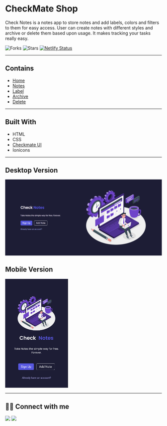 # CheckMate Shop

Check Notes is a notes app to store notes and add labels, colors and filters to them for easy access. User can create notes with different styles and archive or delete them based upon usage. It makes tracking your tasks really easy.

![Forks](https://img.shields.io/github/forks/AtulPant2704/CheckMate-Note-Screens)
![Stars](https://img.shields.io/github/stars/AtulPant2704/CheckMate-Note-Screens)
[![Netlify Status](https://api.netlify.com/api/v1/badges/4e609252-5780-4434-97a1-dfa72abb19eb/deploy-status)](https://app.netlify.com/sites/checkmate-note/deploys)

---

## Contains

- [Home](https://checkmate-note.netlify.app/index.html)
- [Notes](https://checkmate-note.netlify.app/notes/notes.html)
- [Label](https://checkmate-note.netlify.app/label/label.html)
- [Archive](https://checkmate-note.netlify.app/archive/archive.html)
- [Delete](https://checkmate-note.netlify.app/delete/delete.html)

---

## Built With

- HTML
- CSS
- [Checkmate UI](https://checkmate-ui.netlify.app/)
- Ionicons

---

## Desktop Version

![checkmate shop gif](./assets/check-note-desktop.gif)

## Mobile Version

<img src="./assets/check-note-mobile.gif" style="width: 40%; height: auto;"/>

---

## 👨‍💻 Connect with me

<a href="https://twitter.com/AtulPant2704"><img src="https://img.shields.io/badge/Twitter-1DA1F2?style=for-the-badge&logo=twitter&logoColor=white"/></a>
<a href="https://www.linkedin.com/in/atulpant2704"><img src="https://img.shields.io/badge/LinkedIn-0077B5?style=for-the-badge&logo=linkedin&logoColor=white"/></a>
